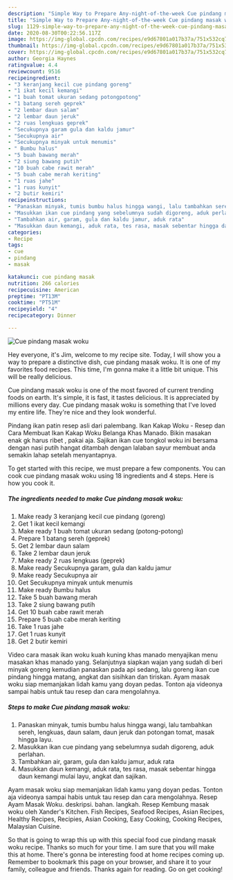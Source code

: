 ```yaml
---
description: "Simple Way to Prepare Any-night-of-the-week Cue pindang masak woku"
title: "Simple Way to Prepare Any-night-of-the-week Cue pindang masak woku"
slug: 1129-simple-way-to-prepare-any-night-of-the-week-cue-pindang-masak-woku
date: 2020-08-30T00:22:56.117Z
image: https://img-global.cpcdn.com/recipes/e9d67801a017b37a/751x532cq70/cue-pindang-masak-woku-foto-resep-utama.jpg
thumbnail: https://img-global.cpcdn.com/recipes/e9d67801a017b37a/751x532cq70/cue-pindang-masak-woku-foto-resep-utama.jpg
cover: https://img-global.cpcdn.com/recipes/e9d67801a017b37a/751x532cq70/cue-pindang-masak-woku-foto-resep-utama.jpg
author: Georgia Haynes
ratingvalue: 4.4
reviewcount: 9516
recipeingredient:
- "3 keranjang kecil cue pindang goreng"
- "1 ikat kecil kemangi"
- "1 buah tomat ukuran sedang potongpotong"
- "1 batang sereh geprek"
- "2 lembar daun salam"
- "2 lembar daun jeruk"
- "2 ruas lengkuas geprek"
- "Secukupnya garam gula dan kaldu jamur"
- "Secukupnya air"
- "Secukupnya minyak untuk menumis"
- " Bumbu halus"
- "5 buah bawang merah"
- "2 siung bawang putih"
- "10 buah cabe rawit merah"
- "5 buah cabe merah keriting"
- "1 ruas jahe"
- "1 ruas kunyit"
- "2 butir kemiri"
recipeinstructions:
- "Panaskan minyak, tumis bumbu halus hingga wangi, lalu tambahkan sereh, lengkuas, daun salam, daun jeruk dan potongan tomat, masak hingga layu."
- "Masukkan ikan cue pindang yang sebelumnya sudah digoreng, aduk perlahan."
- "Tambahkan air, garam, gula dan kaldu jamur, aduk rata"
- "Masukkan daun kemangi, aduk rata, tes rasa, masak sebentar hingga daun kemangi mulai layu, angkat dan sajikan."
categories:
- Recipe
tags:
- cue
- pindang
- masak

katakunci: cue pindang masak 
nutrition: 266 calories
recipecuisine: American
preptime: "PT13M"
cooktime: "PT51M"
recipeyield: "4"
recipecategory: Dinner

---
```



![Cue pindang masak woku](https://img-global.cpcdn.com/recipes/e9d67801a017b37a/751x532cq70/cue-pindang-masak-woku-foto-resep-utama.jpg)

Hey everyone, it's Jim, welcome to my recipe site. Today, I will show you a way to prepare a distinctive dish, cue pindang masak woku. It is one of my favorites food recipes. This time, I'm gonna make it a little bit unique. This will be really delicious.

Cue pindang masak woku is one of the most favored of current trending foods on earth. It's simple, it is fast, it tastes delicious. It is appreciated by millions every day. Cue pindang masak woku is something that I've loved my entire life. They're nice and they look wonderful.

Pindang ikan patin resep asli dari palembang. Ikan Kakap Woku - Resep dan Cara Membuat Ikan Kakap Woku Belanga Khas Manado. Bikin masakan enak gk harus ribet , pakai aja. Sajikan ikan cue tongkol woku ini bersama dengan nasi putih hangat ditambah dengan lalaban sayur membuat anda semakin lahap setelah menyantapnya.


To get started with this recipe, we must prepare a few components. You can cook cue pindang masak woku using 18 ingredients and 4 steps. Here is how you cook it.

<!--inarticleads1-->

##### The ingredients needed to make Cue pindang masak woku:

1. Make ready 3 keranjang kecil cue pindang (goreng)
1. Get 1 ikat kecil kemangi
1. Make ready 1 buah tomat ukuran sedang (potong-potong)
1. Prepare 1 batang sereh (geprek)
1. Get 2 lembar daun salam
1. Take 2 lembar daun jeruk
1. Make ready 2 ruas lengkuas (geprek)
1. Make ready Secukupnya garam, gula dan kaldu jamur
1. Make ready Secukupnya air
1. Get Secukupnya minyak untuk menumis
1. Make ready  Bumbu halus
1. Take 5 buah bawang merah
1. Take 2 siung bawang putih
1. Get 10 buah cabe rawit merah
1. Prepare 5 buah cabe merah keriting
1. Take 1 ruas jahe
1. Get 1 ruas kunyit
1. Get 2 butir kemiri


Video cara masak ikan woku kuah kuning khas manado menyajikan menu masakan khas manado yang. Selanjutnya siapkan wajan yang sudah di beri minyak goreng kemudian panaskan pada api sedang, lalu goreng ikan cue pindang hingga matang, angkat dan sisihkan dan tiriskan. Ayam masak woku siap memanjakan lidah kamu yang doyan pedas. Tonton aja videonya sampai habis untuk tau resep dan cara mengolahnya. 

<!--inarticleads2-->

##### Steps to make Cue pindang masak woku:

1. Panaskan minyak, tumis bumbu halus hingga wangi, lalu tambahkan sereh, lengkuas, daun salam, daun jeruk dan potongan tomat, masak hingga layu.
1. Masukkan ikan cue pindang yang sebelumnya sudah digoreng, aduk perlahan.
1. Tambahkan air, garam, gula dan kaldu jamur, aduk rata
1. Masukkan daun kemangi, aduk rata, tes rasa, masak sebentar hingga daun kemangi mulai layu, angkat dan sajikan.


Ayam masak woku siap memanjakan lidah kamu yang doyan pedas. Tonton aja videonya sampai habis untuk tau resep dan cara mengolahnya. Resep Ayam Masak Woku. deskripsi. bahan. langkah. Resep Kembung masak woku oleh Xander&#39;s Kitchen. Fish Recipes, Seafood Recipes, Asian Recipes, Healthy Recipes, Recipies, Asian Cooking, Easy Cooking, Cooking Recipes, Malaysian Cuisine. 

So that is going to wrap this up with this special food cue pindang masak woku recipe. Thanks so much for your time. I am sure that you will make this at home. There's gonna be interesting food at home recipes coming up. Remember to bookmark this page on your browser, and share it to your family, colleague and friends. Thanks again for reading. Go on get cooking!

